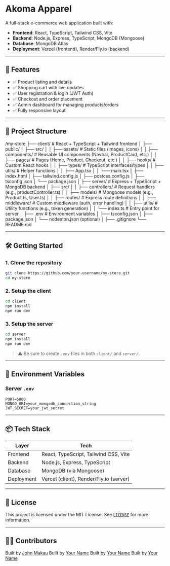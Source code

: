 # Akoma Apparel

A full-stack e-commerce web application built with:

- **Frontend**: React, TypeScript, Tailwind CSS, Vite
- **Backend**: Node.js, Express, TypeScript, MongoDB (Mongoose)
- **Database**: MongoDB Atlas
- **Deployment**: Vercel (frontend), Render/Fly.io (backend)

---

## 🚀 Features

- ✅ Product listing and details
- ✅ Shopping cart with live updates
- ✅ User registration & login (JWT Auth)
- ✅ Checkout and order placement
- ✅ Admin dashboard for managing products/orders
- ✅ Fully responsive layout

---

## 🧱 Project Structure

/my-store
├── client/                     # React + TypeScript + Tailwind frontend
│   ├── public/
│   ├── src/
│   │   ├── assets/             # Static files (images, icons)
│   │   ├── components/         # Reusable UI components (Navbar, ProductCard, etc.)
│   │   ├── pages/              # Pages (Home, Product, Checkout, etc.)
│   │   ├── hooks/              # Custom React hooks
│   │   ├── types/              # TypeScript interfaces/types
│   │   ├── utils/              # Helper functions
│   │   ├── App.tsx
│   │   └── main.tsx
│   ├── index.html
│   ├── tailwind.config.js
│   ├── postcss.config.js
│   ├── tsconfig.json
│   └── package.json
│
├── server/                     # Express + TypeScript + MongoDB backend
│   ├── src/
│   │   ├── controllers/        # Request handlers (e.g., productController.ts)
│   │   ├── models/             # Mongoose models (e.g., Product.ts, User.ts)
│   │   ├── routes/             # Express route definitions
│   │   ├── middleware/         # Custom middleware (auth, error handling)
│   │   ├── utils/              # Utility functions (e.g., token generation)
│   │   └── index.ts            # Entry point for server
│   ├── .env                    # Environment variables
│   ├── tsconfig.json
│   ├── package.json
│   └── nodemon.json (optional)
│
├── .gitignore
└── README.md

---

## 🛠️ Getting Started

### 1. Clone the repository

```bash
git clone https://github.com/your-username/my-store.git
cd my-store
````

### 2. Setup the client

```bash
cd client
npm install
npm run dev
```

### 3. Setup the server

```bash
cd server
npm install
npm run dev
```

> ⚠️ Be sure to create `.env` files in both `client/` and `server/`.

---

## 🔐 Environment Variables

### Server `.env`

```
PORT=5000
MONGO_URI=your_mongodb_connection_string
JWT_SECRET=your_jwt_secret
```

---

## 📦 Tech Stack

| Layer      | Tech                                    |
| ---------- | --------------------------------------- |
| Frontend   | React, TypeScript, Tailwind CSS, Vite   |
| Backend    | Node.js, Express, TypeScript            |
| Database   | MongoDB (via Mongoose)                  |
| Deployment | Vercel (client), Render/Fly.io (server) |

---

## 🪪 License

This project is licensed under the MIT License.
See [`LICENSE`](./LICENSE) for more information.

---

## 🙋‍♂️ Contributors

Built by [John Makau](https://github.com/makauj)
Built by [Your Name](https://github.com/github-name)
Built by [Your Name](https://github.com/github-name)
Built by [Your Name](https://github.com/github-name)

